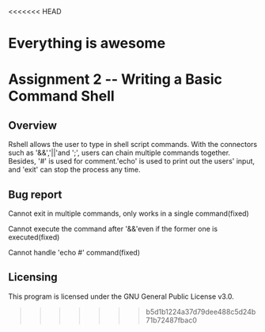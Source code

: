 <<<<<<< HEAD

Everything is awesome
=======
# Assignment 2 -- Writing a Basic Command Shell

## Overview
Rshell allows the user to type in shell script commands. With the connectors such as '&&','||'and ';', users can chain multiple commands together. Besides, '#' is used for comment.'echo' is used to print out the users' input, and 'exit' can stop the process any time.

## Bug report
Cannot exit in multiple commands, only works in a single command(fixed)

Cannot execute the command after '&&'even if the former one is executed(fixed)

Cannot handle 'echo #' command(fixed)

## Licensing
This program is licensed under the GNU General Public License v3.0. 

>>>>>>> b5d1b1224a37d79dee488c5d24b71b72487fbac0
